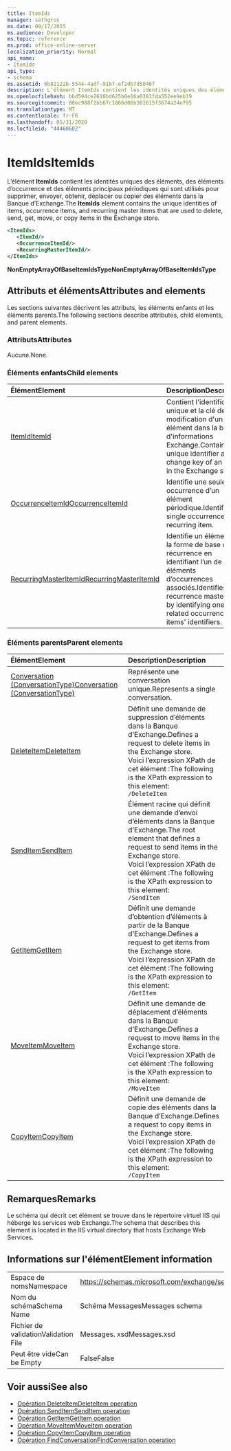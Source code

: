 ```yaml
---
title: ItemIds
manager: sethgros
ms.date: 09/17/2015
ms.audience: Developer
ms.topic: reference
ms.prod: office-online-server
localization_priority: Normal
api_name:
- ItemIds
api_type:
- schema
ms.assetid: 6b82122b-5544-4adf-91b7-ef2db7d5046f
description: L’élément ItemIds contient les identités uniques des éléments, des éléments d’occurrence et des éléments principaux périodiques qui sont utilisés pour supprimer, envoyer, obtenir, déplacer ou copier des éléments dans la Banque d’Exchange.
ms.openlocfilehash: bbd594ce2610bd625b0e16a0383fda552ee9eb19
ms.sourcegitcommit: 88ec988f2bb67c1866d06b361615f3674a24e795
ms.translationtype: MT
ms.contentlocale: fr-FR
ms.lasthandoff: 05/31/2020
ms.locfileid: "44460602"
---
```

# <a name="itemids"></a><span data-ttu-id="63956-103">ItemIds</span><span class="sxs-lookup"><span data-stu-id="63956-103">ItemIds</span></span>
  
<span data-ttu-id="63956-104">L’élément **ItemIds** contient les identités uniques des éléments, des éléments d’occurrence et des éléments principaux périodiques qui sont utilisés pour supprimer, envoyer, obtenir, déplacer ou copier des éléments dans la Banque d’Exchange.</span><span class="sxs-lookup"><span data-stu-id="63956-104">The **ItemIds** element contains the unique identities of items, occurrence items, and recurring master items that are used to delete, send, get, move, or copy items in the Exchange store.</span></span>
  
```xml
<ItemIds>
   <ItemId/>
   <OccurrenceItemId/>
   <RecurringMasterItemId/>
</ItemIds>
```

<span data-ttu-id="63956-105">**NonEmptyArrayOfBaseItemIdsType**</span><span class="sxs-lookup"><span data-stu-id="63956-105">**NonEmptyArrayOfBaseItemIdsType**</span></span>

## <a name="attributes-and-elements"></a><span data-ttu-id="63956-106">Attributs et éléments</span><span class="sxs-lookup"><span data-stu-id="63956-106">Attributes and elements</span></span>

<span data-ttu-id="63956-107">Les sections suivantes décrivent les attributs, les éléments enfants et les éléments parents.</span><span class="sxs-lookup"><span data-stu-id="63956-107">The following sections describe attributes, child elements, and parent elements.</span></span> 
  
### <a name="attributes"></a><span data-ttu-id="63956-108">Attributs</span><span class="sxs-lookup"><span data-stu-id="63956-108">Attributes</span></span>

<span data-ttu-id="63956-109">Aucune.</span><span class="sxs-lookup"><span data-stu-id="63956-109">None.</span></span>
  
### <a name="child-elements"></a><span data-ttu-id="63956-110">Éléments enfants</span><span class="sxs-lookup"><span data-stu-id="63956-110">Child elements</span></span>

|<span data-ttu-id="63956-111">**Élément**</span><span class="sxs-lookup"><span data-stu-id="63956-111">**Element**</span></span>|<span data-ttu-id="63956-112">**Description**</span><span class="sxs-lookup"><span data-stu-id="63956-112">**Description**</span></span>|
|:-----|:-----|
|[<span data-ttu-id="63956-113">ItemId</span><span class="sxs-lookup"><span data-stu-id="63956-113">ItemId</span></span>](itemid.md) <br/> |<span data-ttu-id="63956-114">Contient l'identificateur unique et la clé de modification d'un élément dans la banque d'informations Exchange.</span><span class="sxs-lookup"><span data-stu-id="63956-114">Contains the unique identifier and change key of an item in the Exchange store.</span></span>  <br/> |
|[<span data-ttu-id="63956-115">OccurrenceItemId</span><span class="sxs-lookup"><span data-stu-id="63956-115">OccurrenceItemId</span></span>](occurrenceitemid.md) <br/> |<span data-ttu-id="63956-116">Identifie une seule occurrence d’un élément périodique.</span><span class="sxs-lookup"><span data-stu-id="63956-116">Identifies a single occurrence of a recurring item.</span></span>  <br/> |
|[<span data-ttu-id="63956-117">RecurringMasterItemId</span><span class="sxs-lookup"><span data-stu-id="63956-117">RecurringMasterItemId</span></span>](recurringmasteritemid.md) <br/> |<span data-ttu-id="63956-118">Identifie un élément de la forme de base de récurrence en identifiant l’un de ses éléments d’occurrences associés.</span><span class="sxs-lookup"><span data-stu-id="63956-118">Identifies a recurrence master item by identifying one of its related occurrence items' identifiers.</span></span>  <br/> |
   
### <a name="parent-elements"></a><span data-ttu-id="63956-119">Éléments parents</span><span class="sxs-lookup"><span data-stu-id="63956-119">Parent elements</span></span>

|<span data-ttu-id="63956-120">**Élément**</span><span class="sxs-lookup"><span data-stu-id="63956-120">**Element**</span></span>|<span data-ttu-id="63956-121">**Description**</span><span class="sxs-lookup"><span data-stu-id="63956-121">**Description**</span></span>|
|:-----|:-----|
|[<span data-ttu-id="63956-122">Conversation (ConversationType)</span><span class="sxs-lookup"><span data-stu-id="63956-122">Conversation (ConversationType)</span></span>](conversation-conversationtype.md) <br/> |<span data-ttu-id="63956-123">Représente une conversation unique.</span><span class="sxs-lookup"><span data-stu-id="63956-123">Represents a single conversation.</span></span>  <br/> |
|[<span data-ttu-id="63956-124">DeleteItem</span><span class="sxs-lookup"><span data-stu-id="63956-124">DeleteItem</span></span>](deleteitem.md) <br/> |<span data-ttu-id="63956-125">Définit une demande de suppression d’éléments dans la Banque d’Exchange.</span><span class="sxs-lookup"><span data-stu-id="63956-125">Defines a request to delete items in the Exchange store.</span></span>  <br/> <span data-ttu-id="63956-126">Voici l’expression XPath de cet élément :</span><span class="sxs-lookup"><span data-stu-id="63956-126">The following is the XPath expression to this element:</span></span>  <br/>  `/DeleteItem` <br/> |
|[<span data-ttu-id="63956-127">SendItem</span><span class="sxs-lookup"><span data-stu-id="63956-127">SendItem</span></span>](senditem.md) <br/> |<span data-ttu-id="63956-128">Élément racine qui définit une demande d’envoi d’éléments dans la Banque d’Exchange.</span><span class="sxs-lookup"><span data-stu-id="63956-128">The root element that defines a request to send items in the Exchange store.</span></span>  <br/> <span data-ttu-id="63956-129">Voici l’expression XPath de cet élément :</span><span class="sxs-lookup"><span data-stu-id="63956-129">The following is the XPath expression to this element:</span></span>  <br/>  `/SendItem` <br/> |
|[<span data-ttu-id="63956-130">GetItem</span><span class="sxs-lookup"><span data-stu-id="63956-130">GetItem</span></span>](getitem.md) <br/> |<span data-ttu-id="63956-131">Définit une demande d’obtention d’éléments à partir de la Banque d’Exchange.</span><span class="sxs-lookup"><span data-stu-id="63956-131">Defines a request to get items from the Exchange store.</span></span>  <br/> <span data-ttu-id="63956-132">Voici l’expression XPath de cet élément :</span><span class="sxs-lookup"><span data-stu-id="63956-132">The following is the XPath expression to this element:</span></span>  <br/>  `/GetItem` <br/> |
|[<span data-ttu-id="63956-133">MoveItem</span><span class="sxs-lookup"><span data-stu-id="63956-133">MoveItem</span></span>](moveitem.md) <br/> |<span data-ttu-id="63956-134">Définit une demande de déplacement d’éléments dans la Banque d’Exchange.</span><span class="sxs-lookup"><span data-stu-id="63956-134">Defines a request to move items in the Exchange store.</span></span>  <br/> <span data-ttu-id="63956-135">Voici l’expression XPath de cet élément :</span><span class="sxs-lookup"><span data-stu-id="63956-135">The following is the XPath expression to this element:</span></span>  <br/>  `/MoveItem` <br/> |
|[<span data-ttu-id="63956-136">CopyItem</span><span class="sxs-lookup"><span data-stu-id="63956-136">CopyItem</span></span>](copyitem.md) <br/> |<span data-ttu-id="63956-137">Définit une demande de copie des éléments dans la Banque d’Exchange.</span><span class="sxs-lookup"><span data-stu-id="63956-137">Defines a request to copy items in the Exchange store.</span></span>  <br/> <span data-ttu-id="63956-138">Voici l’expression XPath de cet élément :</span><span class="sxs-lookup"><span data-stu-id="63956-138">The following is the XPath expression to this element:</span></span>  <br/>  `/CopyItem` <br/> |
   
## <a name="remarks"></a><span data-ttu-id="63956-139">Remarques</span><span class="sxs-lookup"><span data-stu-id="63956-139">Remarks</span></span>

<span data-ttu-id="63956-140">Le schéma qui décrit cet élément se trouve dans le répertoire virtuel IIS qui héberge les services web Exchange.</span><span class="sxs-lookup"><span data-stu-id="63956-140">The schema that describes this element is located in the IIS virtual directory that hosts Exchange Web Services.</span></span>
  
## <a name="element-information"></a><span data-ttu-id="63956-141">Informations sur l'élément</span><span class="sxs-lookup"><span data-stu-id="63956-141">Element information</span></span>

|||
|:-----|:-----|
|<span data-ttu-id="63956-142">Espace de noms</span><span class="sxs-lookup"><span data-stu-id="63956-142">Namespace</span></span>  <br/> |https://schemas.microsoft.com/exchange/services/2006/messages  <br/> |
|<span data-ttu-id="63956-143">Nom du schéma</span><span class="sxs-lookup"><span data-stu-id="63956-143">Schema Name</span></span>  <br/> |<span data-ttu-id="63956-144">Schéma Messages</span><span class="sxs-lookup"><span data-stu-id="63956-144">Messages schema</span></span>  <br/> |
|<span data-ttu-id="63956-145">Fichier de validation</span><span class="sxs-lookup"><span data-stu-id="63956-145">Validation File</span></span>  <br/> |<span data-ttu-id="63956-146">Messages. xsd</span><span class="sxs-lookup"><span data-stu-id="63956-146">Messages.xsd</span></span>  <br/> |
|<span data-ttu-id="63956-147">Peut être vide</span><span class="sxs-lookup"><span data-stu-id="63956-147">Can be Empty</span></span>  <br/> |<span data-ttu-id="63956-148">False</span><span class="sxs-lookup"><span data-stu-id="63956-148">False</span></span>  <br/> |
   
## <a name="see-also"></a><span data-ttu-id="63956-149">Voir aussi</span><span class="sxs-lookup"><span data-stu-id="63956-149">See also</span></span>

- [<span data-ttu-id="63956-150">Opération DeleteItem</span><span class="sxs-lookup"><span data-stu-id="63956-150">DeleteItem operation</span></span>](deleteitem-operation.md)
- [<span data-ttu-id="63956-151">Opération SendItem</span><span class="sxs-lookup"><span data-stu-id="63956-151">SendItem operation</span></span>](senditem-operation.md) 
- [<span data-ttu-id="63956-152">Opération GetItem</span><span class="sxs-lookup"><span data-stu-id="63956-152">GetItem operation</span></span>](getitem-operation.md)
- [<span data-ttu-id="63956-153">Opération MoveItem</span><span class="sxs-lookup"><span data-stu-id="63956-153">MoveItem operation</span></span>](moveitem-operation.md)
- [<span data-ttu-id="63956-154">Opération CopyItem</span><span class="sxs-lookup"><span data-stu-id="63956-154">CopyItem operation</span></span>](copyitem-operation.md)
- [<span data-ttu-id="63956-155">Opération FindConversation</span><span class="sxs-lookup"><span data-stu-id="63956-155">FindConversation operation</span></span>](findconversation-operation.md)

